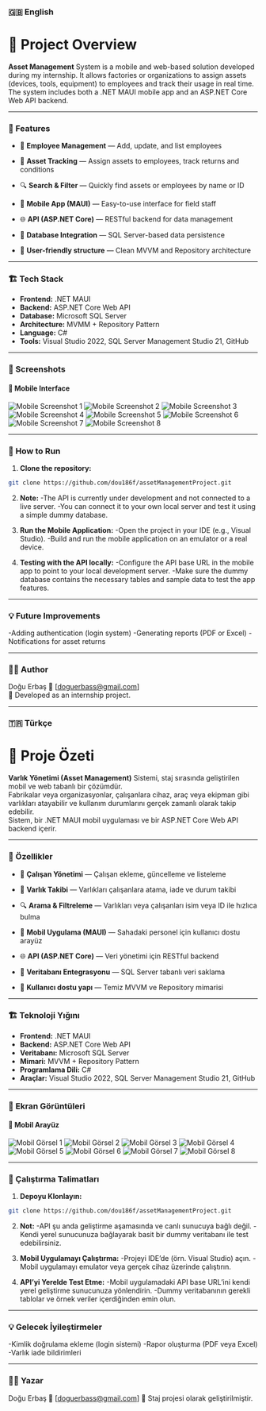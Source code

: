 ### 🇬🇧 English

# 🧾 Project Overview

**Asset Management** System is a mobile and web-based solution developed during my internship.
It allows factories or organizations to assign assets (devices, tools, equipment) to employees and track their usage in real time.
The system includes both a .NET MAUI mobile app and an ASP.NET Core Web API backend.

---

### 🧩 Features

- 👷 **Employee Management** — Add, update, and list employees

- 🧰 **Asset Tracking** — Assign assets to employees, track returns and conditions

- 🔍 **Search & Filter** — Quickly find assets or employees by name or ID

- 📱 **Mobile App (MAUI)** — Easy-to-use interface for field staff

- 🌐 **API (ASP.NET Core)** — RESTful backend for data management

- 💾 **Database Integration** — SQL Server-based data persistence

- 🔐 **User-friendly structure** — Clean MVVM and Repository architecture

---

### 🏗️ Tech Stack

- **Frontend:** .NET MAUI
- **Backend:** ASP.NET Core Web API
- **Database:** Microsoft SQL Server
- **Architecture:** MVMM + Repository Pattern
- **Language:** C#
- **Tools:** Visual Studio 2022, SQL Server Management Studio 21, GitHub

---

### 📸 Screenshots

#### 📱 Mobile Interface

![Mobile Screenshot 1](screenshots/MainPage.jpeg)
![Mobile Screenshot 2](screenshots/MainPageSearch.jpeg)
![Mobile Screenshot 3](screenshots/MainPageSearch2.jpeg)
![Mobile Screenshot 4](screenshots/CategoryDetail.jpeg)
![Mobile Screenshot 5](screenshots/DepartmentsPage.jpeg)
![Mobile Screenshot 6](screenshots/DepartmentDetail.jpeg)
![Mobile Screenshot 7](screenshots/ItemDetail.jpeg)
![Mobile Screenshot 8](screenshots/ItemDetail2.jpeg)

---

### 🚀 How to Run

1. **Clone the repository:**

```bash
git clone https://github.com/dou186f/assetManagementProject.git
```

2. **Note:**
-The API is currently under development and not connected to a live server.
-You can connect it to your own local server and test it using a simple dummy database.

3. **Run the Mobile Application:**
-Open the project in your IDE (e.g., Visual Studio).
-Build and run the mobile application on an emulator or a real device.

4. **Testing with the API locally:**
-Configure the API base URL in the mobile app to point to your local development server.
-Make sure the dummy database contains the necessary tables and sample data to test the app features.

---

### 💡 Future Improvements

-Adding authentication (login system)
-Generating reports (PDF or Excel)
-Notifications for asset returns

---

### 🧑‍💻 Author

Doğu Erbaş
📧 [doguerbass@gmail.com]  
💼 Developed as an internship project.

---

### 🇹🇷 Türkçe

# 🧾 Proje Özeti

**Varlık Yönetimi (Asset Management)** Sistemi, staj sırasında geliştirilen mobil ve web tabanlı bir çözümdür.  
Fabrikalar veya organizasyonlar, çalışanlara cihaz, araç veya ekipman gibi varlıkları atayabilir ve kullanım durumlarını gerçek zamanlı olarak takip edebilir.  
Sistem, bir .NET MAUI mobil uygulaması ve bir ASP.NET Core Web API backend içerir.

---

### 🧩 Özellikler

- 👷 **Çalışan Yönetimi** — Çalışan ekleme, güncelleme ve listeleme

- 🧰 **Varlık Takibi** — Varlıkları çalışanlara atama, iade ve durum takibi

- 🔍 **Arama & Filtreleme** — Varlıkları veya çalışanları isim veya ID ile hızlıca bulma

- 📱 **Mobil Uygulama (MAUI)** — Sahadaki personel için kullanıcı dostu arayüz

- 🌐 **API (ASP.NET Core)** — Veri yönetimi için RESTful backend

- 💾 **Veritabanı Entegrasyonu** — SQL Server tabanlı veri saklama

- 🔐 **Kullanıcı dostu yapı** — Temiz MVVM ve Repository mimarisi

---

### 🏗️ Teknoloji Yığını

- **Frontend:** .NET MAUI
- **Backend:** ASP.NET Core Web API
- **Veritabanı:** Microsoft SQL Server
- **Mimari:** MVVM + Repository Pattern
- **Programlama Dili:** C#
- **Araçlar:** Visual Studio 2022, SQL Server Management Studio 21, GitHub

---

### 📸 Ekran Görüntüleri

#### 📱 Mobil Arayüz

![Mobil Görsel 1](screenshots/MainPage.jpeg)
![Mobil Görsel 2](screenshots/MainPageSearch.jpeg)
![Mobil Görsel 3](screenshots/MainPageSearch2.jpeg)
![Mobil Görsel 4](screenshots/CategoryDetail.jpeg)
![Mobil Görsel 5](screenshots/DepartmentsPage.jpeg)
![Mobil Görsel 6](screenshots/DepartmentDetail.jpeg)
![Mobil Görsel 7](screenshots/ItemDetail.jpeg)
![Mobil Görsel 8](screenshots/ItemDetail2.jpeg)

---

### 🚀 Çalıştırma Talimatları

1. **Depoyu Klonlayın:**

```bash
git clone https://github.com/dou186f/assetManagementProject.git
```

2. **Not:**
-API şu anda geliştirme aşamasında ve canlı sunucuya bağlı değil.
-Kendi yerel sunucunuza bağlayarak basit bir dummy veritabanı ile test edebilirsiniz.

3. **Mobil Uygulamayı Çalıştırma:**
-Projeyi IDE’de (örn. Visual Studio) açın.
-Mobil uygulamayı emulator veya gerçek cihaz üzerinde çalıştırın.

4. **API’yi Yerelde Test Etme:**
-Mobil uygulamadaki API base URL’ini kendi yerel geliştirme sunucunuza yönlendirin.
-Dummy veritabanının gerekli tablolar ve örnek veriler içerdiğinden emin olun.

---

### 💡 Gelecek İyileştirmeler

-Kimlik doğrulama ekleme (login sistemi)
-Rapor oluşturma (PDF veya Excel)
-Varlık iade bildirimleri

---
### 🧑‍💻 Yazar

Doğu Erbaş
📧 [doguerbass@gmail.com]
💼 Staj projesi olarak geliştirilmiştir.

